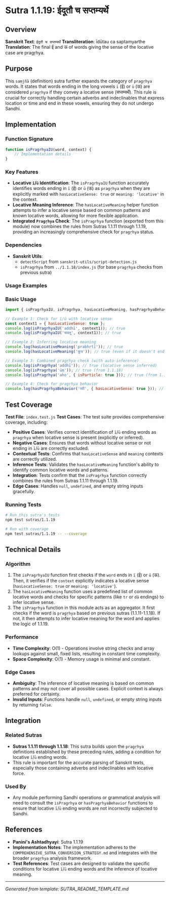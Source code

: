 # Sutra 1.1.19: ईदूतौ च सप्तम्यर्थे

## Overview

**Sanskrit Text**: `ईदूतौ च सप्तम्यर्थे`
**Transliteration**: īdūtau ca saptamyarthe
**Translation**: The final ई and ऊ of words giving the sense of the locative case are pragṛhya.

## Purpose

This `saṃjñā` (definition) sutra further expands the category of `pragṛhya` words. It states that words ending in the long vowels `ī` (ई) or `ū` (ऊ) are considered `pragṛhya` if they convey a locative sense (सप्तम्यर्थे). This rule is crucial for correctly handling certain adverbs and indeclinables that express location or time and end in these vowels, ensuring they do not undergo Sandhi.

## Implementation

### Function Signature
```javascript
function isPragrhyaIU(word, context) {
    // Implementation details
}
```

### Key Features
- **Locative `ī`/`ū` Identification**: The `isPragrhyaIU` function accurately identifies words ending in `ī` (ई) or `ū` (ऊ) as `pragṛhya` when they are explicitly marked with `hasLocativeSense: true` or `meaning: 'locative'` in the context.
- **Locative Meaning Inference**: The `hasLocativeMeaning` helper function attempts to infer a locative sense based on common patterns and known locative words, allowing for more flexible application.
- **Integrated `Pragṛhya` Check**: The `isPragrhya` function (exported from this module) now combines the rules from Sutras 1.1.11 through 1.1.19, providing an increasingly comprehensive check for `pragṛhya` status.

### Dependencies
- **Sanskrit Utils**:
  - `detectScript` from `sanskrit-utils/script-detection.js`
  - `isPragrhya` from `../1.1.18/index.js` (for base `pragṛhya` checks from previous sutra)

### Usage Examples

### Basic Usage
```javascript
import { isPragrhyaIU, isPragrhya, hasLocativeMeaning, hasPragrhyaBehavior } from './index.js';

// Example 1: Check for ī/ū with locative sense
const context1 = { hasLocativeSense: true };
console.log(isPragrhyaIU('addhī', context1)); // true
console.log(isPragrhyaIU('यावतू', context1)); // true

// Example 2: Inferring locative meaning
console.log(hasLocativeMeaning('prabhṛtī')); // true
console.log(hasLocativeMeaning('कुत्र')); // true (even if it doesn't end in ī/ū, it's a locative word)

// Example 3: Combined pragṛhya check (with auto-inference)
console.log(isPragrhya('addhī')); // true (locative sense inferred)
console.log(isPragrhya('ūṃ')); // true (from 1.1.18)
console.log(isPragrhya('aho', { isParticle: true })); // true (from 1.1.15)

// Example 4: Check for pragṛhya behavior
console.log(hasPragrhyaBehavior('परी', { hasLocativeSense: true })); // true
```

## Test Coverage

**Test File**: `index.test.js`
**Test Cases**: The test suite provides comprehensive coverage, including:
- **Positive Cases**: Verifies correct identification of `ī`/`ū` ending words as `pragṛhya` when locative sense is present (explicitly or inferred).
- **Negative Cases**: Ensures that words without locative sense or not ending in `ī`/`ū` are correctly excluded.
- **Contextual Tests**: Confirms that `hasLocativeSense` and `meaning` contexts are correctly utilized.
- **Inference Tests**: Validates the `hasLocativeMeaning` function's ability to identify common locative words and patterns.
- **Integration**: Tests confirm that the `isPragrhya` function correctly combines the rules from Sutras 1.1.11 through 1.1.19.
- **Edge Cases**: Handles `null`, `undefined`, and empty string inputs gracefully.

### Running Tests
```bash
# Run this sutra's tests
npm test sutras/1.1.19

# Run with coverage
npm test sutras/1.1.19 -- --coverage
```

## Technical Details

### Algorithm
1.  The `isPragrhyaIU` function first checks if the `word` ends in `ī` (ई) or `ū` (ऊ). Then, it verifies if the `context` explicitly indicates a locative sense (`hasLocativeSense: true` or `meaning: 'locative'`).
2.  The `hasLocativeMeaning` function uses a predefined list of common locative words and checks for specific patterns (like `tr` or `dā` endings) to infer locative sense.
3.  The `isPragrhya` function in this module acts as an aggregator. It first checks if the word is `pragṛhya` based on previous sutras (1.1.11-1.1.18). If not, it then attempts to infer locative meaning for the word and applies the logic of 1.1.19.

### Performance
- **Time Complexity**: O(1) - Operations involve string checks and array lookups against small, fixed lists, resulting in constant time complexity.
- **Space Complexity**: O(1) - Memory usage is minimal and constant.

### Edge Cases
- **Ambiguity**: The inference of locative meaning is based on common patterns and may not cover all possible cases. Explicit context is always preferred for certainty.
- **Invalid Inputs**: Functions handle `null`, `undefined`, or empty string inputs by returning `false`.

## Integration

### Related Sutras
- **Sutras 1.1.11 through 1.1.18**: This sutra builds upon the `pragṛhya` definitions established by these preceding rules, adding a condition for locative `ī`/`ū` ending words.
- This rule is important for the accurate parsing of Sanskrit texts, especially those containing adverbs and indeclinables with locative force.

### Used By
- Any module performing Sandhi operations or grammatical analysis will need to consult the `isPragrhya` or `hasPragrhyaBehavior` functions to ensure that locative `ī`/`ū` ending words are not incorrectly subjected to Sandhi.

## References

- **Panini's Ashtadhyayi**: Sutra 1.1.19
- **Implementation Notes**: The implementation adheres to the `COMPREHENSIVE_SUTRA_CONVERSION_STRATEGY.md` and integrates with the broader `pragṛhya` analysis framework.
- **Test References**: Test cases are designed to validate the specific conditions for locative `ī`/`ū` ending words and the inference of locative meaning.

---

*Generated from template: SUTRA_README_TEMPLATE.md*
